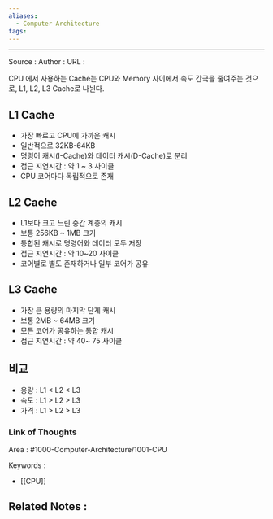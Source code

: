```yaml
---
aliases:
  - Computer Architecture
tags:
---
```



---


Source : 
Author : 
URL :

CPU 에서 사용하는 Cache는 CPU와 Memory 사이에서 속도 간극을 줄여주는 것으로, L1, L2, L3 Cache로 나뉜다.
## L1 Cache
- 가장 빠르고 CPU에 가까운 캐시
- 일반적으로 32KB-64KB
- 명령어 캐시(I-Cache)와 데이터 캐시(D-Cache)로 분리
- 접근 지연시간 : 약 1 ~ 3 사이클
- CPU 코어마다 독립적으로 존재

## L2 Cache
- L1보다 크고 느린 중간 계층의 캐시
- 보통 256KB ~ 1MB 크기
- 통합된 캐시로 명령어와 데이터 모두 저장
- 접근 지연시간 : 약 10~20 사이클
- 코어별로 별도 존재하거나 일부 코어가 공유

## L3 Cache
- 가장 큰 용량의 마지막 단계 캐시
- 보통 2MB ~ 64MB 크기
- 모든 코어가 공유하는 통합 캐시
- 접근 지연시간 : 약 40~ 75 사이클

## 비교
- 용량 : L1 < L2 < L3
- 속도 : L1 > L2 > L3
- 가격 : L1 > L2 > L3



### Link of Thoughts
Area : #1000-Computer-Architecture/1001-CPU 

Keywords :
- [[CPU]]

Related Notes : 
- 